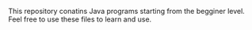 This repository conatins Java programs starting from the begginer level. Feel free to use these files to learn and use.
